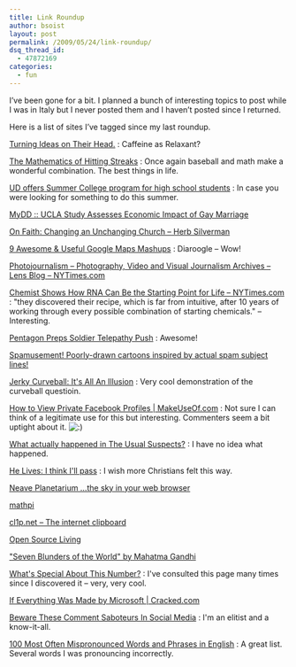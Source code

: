 ```yaml
---
title: Link Roundup
author: bsoist
layout: post
permalink: /2009/05/24/link-roundup/
dsq_thread_id:
  - 47872169
categories:
  - fun
---
```

I&#8217;ve been gone for a bit. I planned a bunch of interesting topics to post while I was in Italy but I never posted them and I haven&#8217;t posted since I returned. 

Here is a list of sites I&#8217;ve tagged since my last roundup.

<a href="http://www.1938media.com/forum/blog.php?b=121" tags="coffee,caffeine,relaxation">Turning Ideas on Their Head.</a>
:   Caffeine as Relaxant? 

<a href="http://www.livescience.com/culture/090514-hitting-streaks.html" tags="baseball,math">The Mathematics of Hitting Streaks</a>
:   Once again baseball and math make a wonderful combination. The best things in life. 

<a href="http://www.udel.edu/udaily/2009/may/summercollege051809.html" tags="ud,school,college,university,delaware">UD offers Summer College program for high school students</a>
:   In case you were looking for something to do this summer. 

<a href="http://www.mydd.com/story/2009/5/17/204630/719" tags="">MyDD :: UCLA Study Assesses Economic Impact of Gay Marriage</a></dd> 

<a href="http://newsweek.washingtonpost.com/onfaith/panelists/herb_silverman/2009/05/changing_an_unchanging_church.html" tags="">On Faith: Changing an Unchanging Church &#8211; Herb Silverman</a></dd> 

<a href="http://www.makeuseof.com/tag/9-awesome-useful-google-maps-mashups/" tags="maps,mashup,googlemaps,lists">9 Awesome & Useful Google Maps Mashups</a>
:   Diaroogle &#8211; Wow! 

<a href="http://lens.blogs.nytimes.com/" tags="">Photojournalism &#8211; Photography, Video and Visual Journalism Archives &#8211; Lens Blog &#8211; NYTimes.com</a></dd> 

<a href="http://www.nytimes.com/2009/05/14/science/14rna.html?_r=1" tags="science,evolution,biology">Chemist Shows How RNA Can Be the Starting Point for Life &#8211; NYTimes.com</a>
:   "they discovered their recipe, which is far from intuitive, after 10 years of working through every possible combination of starting chemicals." &#8211; Interesting. 

<a href="http://www.wired.com/dangerroom/2009/05/pentagon-preps-soldier-telepathy-push/" tags="military,science,technology,neuroscience,brain,telepathy">Pentagon Preps Soldier Telepathy Push</a>
:   Awesome! 

<a href="http://spamusement.com/" tags="">Spamusement! Poorly-drawn cartoons inspired by actual spam subject lines!</a></dd> 

<a href="http://www.livescience.com/common/media/video/player.php?aid=27962" tags="baseball,illusion,funny">Jerky Curveball: It's All An Illusion</a>
:   Very cool demonstration of the curveball questioin. 

<a href="http://www.makeuseof.com/tag/how-to-view-private-facebook-profiles/" tags="privacy,hacking,facebook,fb,friends">How to View Private Facebook Profiles | MakeUseOf.com</a>
:   Not sure I can think of a legitimate use for this but interesting. Commenters seem a bit uptight about it. <img src='http://archive.whsjr.soistmann.com/oped/wp-includes/images/smilies/icon_smile.gif' alt=':)' class='wp-smiley' /> 

<a href="http://www.kottke.org/09/05/what-actually-happened-in-the-usual-suspects#f-0511091" tags="movies,film">What actually happened in The Usual Suspects?</a>
:   I have no idea what happened. 

<a href="http://helives.blogspot.com/2009/05/i-think-ill-pass.html" tags="faith">He Lives: I think I'll pass</a>
:   I wish more Christians felt this way. 

<a href="http://www.neave.com/planetarium/?lat=40&#038;lon=-76" tags="science,cool,astronomy,tool">Neave Planetarium &#8230;the sky in your web browser</a></dd> 

<a href="http://www.vvc.edu/ph/TonerS/mathpi.html" tags="humor,math,music">mathpi</a></dd> 

<a href="http://cl1p.net/" tags="cool,free,tools,web2.0,tool">cl1p.net &#8211; The internet clipboard</a></dd> 

<a href="http://osliving.com/index.php" tags="free,software,opensource,applications">Open Source Living</a></dd> 

<a href="http://www.doctorhugo.org/gandhi.html" tags="philosophy,quotes,gandhi,wisdom,thinking">"Seven Blunders of the World" by Mahatma Gandhi</a></dd> 

<a href="http://www.stetson.edu/~efriedma/numbers.html" tags="fun,math,numbers">What's Special About This Number?</a>
:   I've consulted this page many times since I discovered it &#8211; very, very cool. 

<a href="http://www.cracked.com/article_17323_if-everything-was-made-by-microsoft.html" tags="humor,microsoft">If Everything Was Made by Microsoft | Cracked.com</a></dd> 

<a href="http://searchengineland.com/11-types-of-annoying-commenters-in-social-media-news-17101" tags="social,comments,socialmedia">Beware These Comment Saboteurs In Social Media</a>
:   I'm an elitist and a know-it-all. 

<a href="http://www.yourdictionary.com/library/mispron.html" tags="humor,reference,writing,dictionary,interesting,words,vocabulary">100 Most Often Mispronounced Words and Phrases in English</a>
:   A great list. Several words I was pronouncing incorrectly. </dl>
